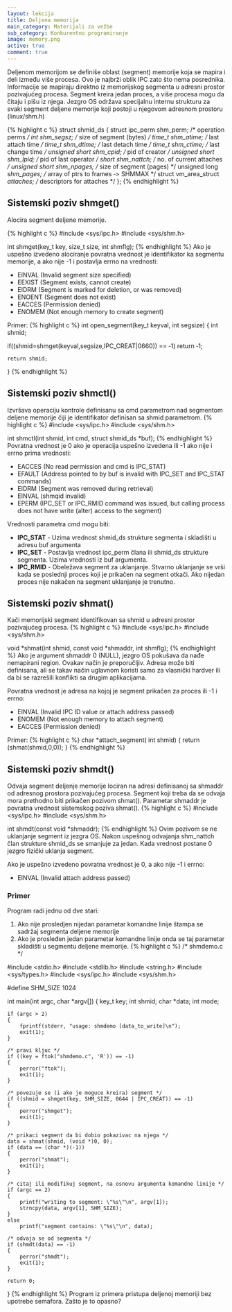 ```yaml
---
layout: lekcija
title: Deljena memorija
main_category: Materijali za vežbe
sub_category: Konkurentno programiranje
image: memory.png
active: true
comment: true
---
```


Deljenom memorijom se definiše oblast (segment) memorije koja se mapira i deli između više procesa. Ovo je najbrži oblik IPC zato što nema posrednika. Informacije se mapiraju direktno iz memorijskog segmenta u adresni prostor pozivajućeg procesa. Segment kreira jedan proces, a više procesa mogu da čitaju i pišu iz njega. Jezgro OS održava specijalnu internu strukturu za svaki segment deljene memorije koji postoji u njegovom adresnom prostoru (linux/shm.h)

{% highlight c %}
struct shmid_ds
{
  struct ipc_perm shm_perm; /* operation perms */
  int shm_segsz; /* size of segment (bytes) */
  time_t shm_atime; /* last attach time */
  time_t shm_dtime; /* last detach time */
  time_t shm_ctime; /* last change time */
  unsigned short shm_cpid; /* pid of creator */
  unsigned short shm_lpid; /* pid of last operator */
  short shm_nattch; /* no. of current attaches */
  unsigned short shm_npages; /* size of segment (pages) */
  unsigned long *shm_pages; /* array of ptrs to frames  ‐> SHMMAX */
  struct vm_area_struct *attaches; /* descriptors for attaches */
};
{% endhighlight %}

## Sistemski poziv shmget()

Alocira segment deljene memorije.

{% highlight c %}
#include <sys/ipc.h>
#include <sys/shm.h>

int shmget(key_t key, size_t size, int shmflg);
{% endhighlight %}
Ako je uspešno izvedeno alociranje povratna vrednost je identifikator ka segmentu memorije, a ako nije -1 i postavlja errno na vrednosti:

* EINVAL (Invalid segment size specified)
* EEXIST (Segment exists, cannot create)
* EIDRM (Segment is marked for deletion, or was removed)
* ENOENT (Segment does not exist)
* EACCES (Permission denied)
* ENOMEM (Not enough memory to create segment)

Primer:
{% highlight c %}
int open_segment(key_t keyval, int segsize)
{
  int shmid;

  if((shmid=shmget(keyval,segsize,IPC_CREAT|0660)) == ‐1)
    return ‐1;

    return shmid;
}
{% endhighlight %}

## Sistemski poziv shmctl()

Izvršava operaciju kontrole definisanu sa cmd parametrom nad segmentom deljene memorije čiji je identifikator definisan sa shmid parametrom.
{% highlight c %}
#include <sys/ipc.h>
#include <sys/shm.h>

int shmctl(int shmid, int cmd, struct shmid_ds *buf);
{% endhighlight %}
Povratna vrednost je 0 ako je operacija uspešno izvedena ili -1 ako nije i errno prima vrednosti:

* EACCES (No read permission and cmd is IPC_STAT)
* EFAULT (Address pointed to by buf is invalid with IPC_SET and IPC_STAT commands)
* EIDRM (Segment was removed during retrieval)
* EINVAL (shmqid invalid)
* EPERM (IPC_SET or IPC_RMID command was issued, but calling process does not have write (alter) access to the segment)

Vrednosti parametra cmd mogu biti:

* **IPC_STAT** - Uzima vrednost shmid_ds strukture segmenta i skladišti u adresu buf argumenta
* **IPC_SET** - Postavlja vrednost ipc_perm člana ili shmid_ds strukture segmenta. Uzima vrednosti iz buf argumenta.
* **IPC_RMID** - Obeležava segment za uklanjanje. Stvarno uklanjanje se vrši kada se poslednji proces koji je prikačen na segment otkači. Ako nijedan proces nije nakačen na segment uklanjanje je trenutno.

## Sistemski poziv shmat()

Kači memorijski segment identifikovan sa shmid u adresni prostor pozivajućeg procesa.
{% highlight c %}
#include <sys/ipc.h>
#include <sys/shm.h>

void *shmat(int shmid, const void *shmaddr, int shmflg);
{% endhighlight %}
Ako je argument shmaddr 0 (NULL), jezgro OS pokušava da nađe nemapirani region. Ovakav način je preporučljiv. Adresa može biti definisana, ali se takav način uglavnom koristi samo za vlasnički hardver ili da bi se razrešili konflikti sa drugim aplikacijama.

Povratna vrednost je adresa na kojoj je segment prikačen za proces ili -1 i errno:

* EINVAL (Invalid IPC ID value or attach address passed)
* ENOMEM (Not enough memory to attach segment)
* EACCES (Permission denied)

Primer:
{% highlight c %}
char *attach_segment( int shmid)
{
  return (shmat(shmid,0,0));
}
{% endhighlight %}

## Sistemski poziv shmdt()

Odvaja segment deljenje memorije lociran na adresi definisanoj sa shmaddr od adresnog prostora pozivajućeg procesa. Segment koji treba da se odvaja mora prethodno biti prikačen pozivom shmat(). Parametar shmaddr je povratna vrednost sistemskog poziva shmat().
{% highlight c %}
#include <sys/ipc.h>
#include <sys/shm.h>

int shmdt(const void *shmaddr);
{% endhighlight %}
Ovim pozivom se ne uklanjanje segment iz jezgra OS. Nakon uspešnog odvajanja shm_nattch član strukture shmid_ds se smanjuje za jedan. Kada vrednost postane 0 jezgro fizički uklanja segment.

Ako je uspešno izvedeno povratna vrednost je 0, a ako nije -1 i errno:

* EINVAL (Invalid attach address passed)

### Primer

Program radi jednu od dve stari:

1. Ako nije prosledjen nijedan parametar komandne linije štampa se sadržaj segmenta deljene memorije
2. Ako je prosleđen jedan parametar komandne linije onda se taj parametar skladišti u segmentu deljene memorije.
{% highlight c %}
/* shmdemo.c */

#include <stdio.h>
#include <stdlib.h>
#include <string.h>
#include <sys/types.h>
#include <sys/ipc.h>
#include <sys/shm.h>

#define SHM_SIZE 1024

int main(int argc, char *argv[])
{
    key_t key;
    int shmid;
    char *data;
    int mode;

    if (argc > 2)
    {
        fprintf(stderr, "usage: shmdemo [data_to_write]\n");
        exit(1);
    }

    /* pravi kljuc */
    if ((key = ftok("shmdemo.c", 'R')) == -1)
    {
        perror("ftok");
        exit(1);
    }

    /* povezuje se (i ako je moguce kreira) segment */
    if ((shmid = shmget(key, SHM_SIZE, 0644 | IPC_CREAT)) == -1)
    {
        perror("shmget");
        exit(1);
    }

    /* prikaci segment da bi dobio pokazivac na njega */
    data = shmat(shmid, (void *)0, 0);
    if (data == (char *)(-1))
    {
        perror("shmat");
        exit(1);
    }

    /* citaj ili modifikuj segment, na osnovu argumenta komandne linije */
    if (argc == 2)
    {
        printf("writing to segment: \"%s\"\n", argv[1]);
        strncpy(data, argv[1], SHM_SIZE);
    }
    else
        printf("segment contains: \"%s\"\n", data);

    /* odvaja se od segmenta */
    if (shmdt(data) == -1)
    {
        perror("shmdt");
        exit(1);
    }

    return 0;
}
{% endhighlight %}
Program iz primera pristupa deljenoj memoriji bez upotrebe semafora. Zašto je to opasno?
